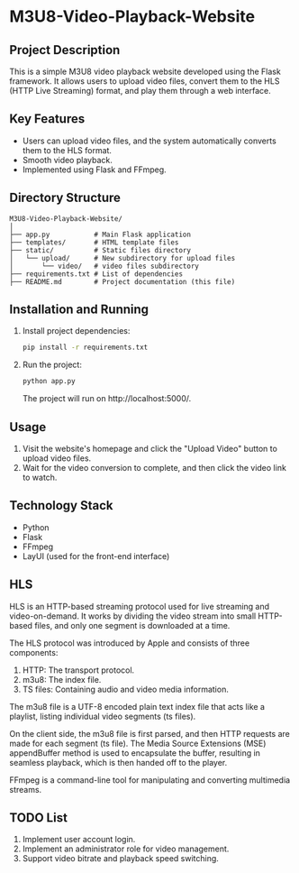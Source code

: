 # M3U8-Video-Playback-Website

## Project Description

This is a simple M3U8 video playback website developed using the Flask framework. It allows users to upload video files, convert them to the HLS (HTTP Live Streaming) format, and play them through a web interface.

## Key Features

- Users can upload video files, and the system automatically converts them to the HLS format.
- Smooth video playback.
- Implemented using Flask and FFmpeg.

## Directory Structure

```
M3U8-Video-Playback-Website/
│
├── app.py           # Main Flask application
├── templates/       # HTML template files
├── static/          # Static files directory
│   └── upload/      # New subdirectory for upload files
│       └── video/   # video files subdirectory
├── requirements.txt # List of dependencies
├── README.md        # Project documentation (this file)
```

## Installation and Running

1. Install project dependencies:

   ```bash
   pip install -r requirements.txt
   ```

2. Run the project:

   ```bash
   python app.py
   ```

   The project will run on http://localhost:5000/.

## Usage

1. Visit the website's homepage and click the "Upload Video" button to upload video files.
2. Wait for the video conversion to complete, and then click the video link to watch.

## Technology Stack

- Python
- Flask
- FFmpeg
- LayUI (used for the front-end interface)

## HLS
HLS is an HTTP-based streaming protocol used for live streaming and video-on-demand. It works by dividing the video stream into small HTTP-based files, and only one segment is downloaded at a time.

The HLS protocol was introduced by Apple and consists of three components:
1. HTTP: The transport protocol.
2. m3u8: The index file.
3. TS files: Containing audio and video media information.

The m3u8 file is a UTF-8 encoded plain text index file that acts like a playlist, listing individual video segments (ts files).

On the client side, the m3u8 file is first parsed, and then HTTP requests are made for each segment (ts file). The Media Source Extensions (MSE) appendBuffer method is used to encapsulate the buffer, resulting in seamless playback, which is then handed off to the player.

FFmpeg is a command-line tool for manipulating and converting multimedia streams.

## TODO List
1. Implement user account login.
2. Implement an administrator role for video management.
3. Support video bitrate and playback speed switching.
